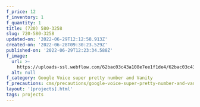 ```yaml
---
f_price: 12
f_inventory: 1
f_quantity: 1
title: (720) 580-3258
slug: 720-580-3258
updated-on: '2022-06-29T12:12:58.913Z'
created-on: '2022-06-28T09:30:23.529Z'
published-on: '2022-06-29T12:23:34.588Z'
f_image:
  url: >-
    https://uploads-ssl.webflow.com/62bac03c43a108e7ee1f1de4/62bac03c43a1087e3b1f1e01_download1.png
  alt: null
f_category: Google Voice super pretty number and Vanity
f_precautions: cms/precautions/google-voice-super-pretty-number-and-vanity.md
layout: '[projects].html'
tags: projects
---
```



